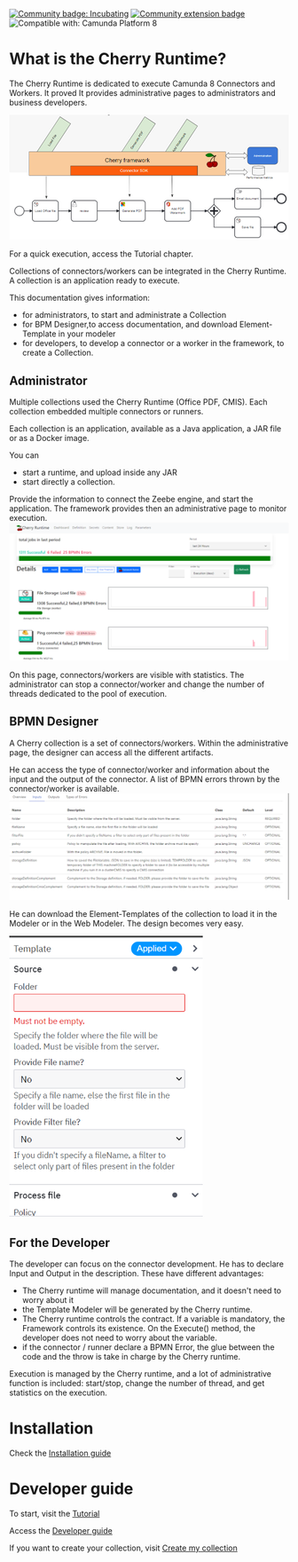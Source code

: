 [![Community badge: Incubating](https://img.shields.io/badge/Lifecycle-Incubating-blue)](https://github.com/Camunda-Community-Hub/community/blob/main/extension-lifecycle.md#incubating-)
[![Community extension badge](https://img.shields.io/badge/Community%20Extension-An%20open%20source%20community%20maintained%20project-FF4700)](https://github.com/camunda-community-hub/community)
![Compatible with: Camunda Platform 8](https://img.shields.io/badge/Compatible%20with-Camunda%20Platform%208-0072Ce)

# What is the Cherry Runtime?

The Cherry Runtime is dedicated to execute Camunda 8 Connectors and Workers. It proved
It provides administrative pages to administrators and business developers.

![Cherry Runtime Overview](src/main/resources/static/img/CherryFrameworkOverview.png?raw=true)

For a quick execution, access the Tutorial chapter.

Collections of connectors/workers can be integrated in the Cherry Runtime. A collection is an application ready to execute.

This documentation gives information:
* for administrators, to start and administrate a Collection
* for BPM Designer,to access documentation, and download Element-Template in your modeler
* for developers, to develop a connector or a worker in the framework, to create a Collection.


## Administrator
Multiple collections used the Cherry Runtime (Office PDF, CMIS). Each collection embedded multiple connectors or runners.

Each collection is an application, available as a Java application, a JAR file or as a Docker image.

You can
* start a runtime, and upload inside any JAR
* start directly a collection.


Provide the information to connect the Zeebe engine, and start the application.
The framework provides then an administrative page to monitor execution.
![Cherry Main Page](doc/CherryMainPage.png?raw=true)

On this page, connectors/workers are visible with statistics. The administrator can stop a connector/worker 
and change the number of threads dedicated to the pool of execution.


## BPMN Designer
A Cherry collection is a set of connectors/workers. Within the administrative page, the designer can access 
all the different artifacts.

He can access the type of connector/worker and information about the input and the output of the connector. A list of BPMN errors thrown by the connector/worker is available.
![Documentation](doc/InputOutputDocumentation.png?raw=true)


He can download the Element-Templates of the collection to load it in the Modeler or in the Web Modeler. The design becomes very easy.

![Template Modeler](doc/DeveloperGuide/TemplateModeler.png?raw=true)

## For the Developer


The developer can focus on the connector development. He has to declare Input and Output in the description. 
These have different advantages:

* The Cherry runtime will manage documentation, and it doesn't need to worry about it
* the Template Modeler will be generated by the Cherry runtime.
* The Cherry runtime controls the contract. If a variable is mandatory, the Framework controls its existence. On the Execute() method, the developer does not need to worry about the variable.
* if the connector / runner declare a BPMN Error, the glue between the code and the throw is take in charge by the Cherry runtime.
 
Execution is managed by the Cherry runtime, and a lot of administrative function is included: start/stop, change the number of thread, and get statistics on the execution.



# Installation

Check the [Installation guide](doc/InstallationGuide/README.md) 

# Developer guide

To start, visit the [Tutorial](doc/Tutorial/README.md)

Access the [Developer guide](doc/DeveloperGuide/README.md)

If you want to create your collection, visit [Create my collection](doc/CreateMyCollection/README.md) 














